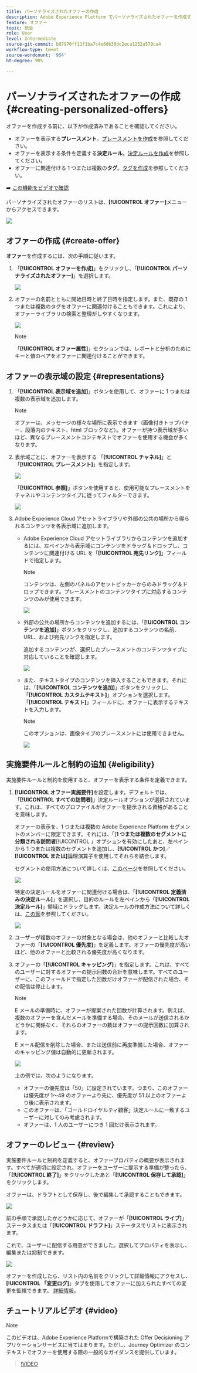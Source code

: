 ```yaml
---
title: パーソナライズされたオファーの作成
description: Adobe Experience Platform でパーソナライズされたオファーを作成する方法を説明します。
feature: オファー
topic: 統合
role: User
level: Intermediate
source-git-commit: b07970ff11f1ba7c4e6db30dc2eca1252a579ca4
workflow-type: tm+mt
source-wordcount: '954'
ht-degree: 90%

---
```


# パーソナライズされたオファーの作成 {#creating-personalized-offers}

オファーを作成する前に、以下が作成済みであることを確認してください。

* オファーを表示する&#x200B;**プレースメント**。[プレースメントを作成](../offer-library/creating-placements.md)を参照してください。
* オファーを表示する条件を定義する&#x200B;**決定ルール**。[決定ルールを作成](../offer-library/creating-decision-rules.md)を参照してください。
* オファーに関連付ける 1 つまたは複数の&#x200B;**タグ**。[タグを作成](../offer-library/creating-tags.md)を参照してください。

➡️ [この機能をビデオで確認](#video)

パーソナライズされたオファーのリストは、**[!UICONTROL オファー]**&#x200B;メニューからアクセスできます。

![](../../assets/offers_list.png)

## オファーの作成 {#create-offer}

**オファー**&#x200B;を作成するには、次の手順に従います。

1. 「**[!UICONTROL オファーを作成]**」をクリックし、「**[!UICONTROL パーソナライズされたオファー]**」を選択します。

   ![](../../assets/create_offer.png)

1. オファーの名前とともに開始日時と終了日時を指定します。また、既存の 1 つまたは複数のタグをオファーに関連付けることもできます。これにより、オファーライブラリの検索と整理がしやすくなります。

   ![](../../assets/offer_details.png)

   >[!NOTE]
   >
   >「**[!UICONTROL オファー属性]**」セクションでは、レポートと分析のためにキーと値のペアをオファーに関連付けることができます。

## オファーの表示域の設定 {#representations}

1. 「**[!UICONTROL 表示域を追加]**」ボタンを使用して、オファーに 1 つまたは複数の表示域を追加します。

   >[!NOTE]
   >
   >オファーは、メッセージの様々な場所に表示できます（画像付きトップバナー、段落内のテキスト、html ブロックなど）。オファーが持つ表示域が多いほど、異なるプレースメントコンテキストでオファーを使用する機会が多くなります。

1. 表示域ごとに、オファーを表示する 「**[!UICONTROL チャネル]**」と「**[!UICONTROL プレースメント]**」を指定します。

   ![](../../assets/channel-placement.png)

   「**[!UICONTROL 参照]**」ボタンを使用すると、使用可能なプレースメントをチャネルやコンテンツタイプに従ってフィルターできます。

   ![](../../assets/browse-placements.png)

1. Adobe Experience Cloud アセットライブラリや外部の公共の場所から得られるコンテンツを各表示域に追加します。

   * Adobe Experience Cloud アセットライブラリからコンテンツを追加するには、左ペインから表示域にコンテンツをドラッグ＆ドロップし、コンテンツに関連付ける URL を「**[!UICONTROL 宛先リンク]**」フィールドで指定します。

      >[!NOTE]
      >
      >コンテンツは、左側のパネルのアセットピッカーからのみドラッグ＆ドロップできます。プレースメントのコンテンツタイプに対応するコンテンツのみが使用できます。

      ![](../../assets/offer_drag_content.png)

   * 外部の公共の場所からコンテンツを追加するには、「**[!UICONTROL コンテンツを追加]**」ボタンをクリックし、追加するコンテンツの名前、URL、および宛先リンクを指定します。

      追加するコンテンツが、選択したプレースメントのコンテンツタイプに対応していることを確認します。

      ![](../../assets/offer_add_content.png)

   * また、テキストタイプのコンテンツを挿入することもできます。それには、「**[!UICONTROL コンテンツを追加]**」ボタンをクリックし、「**[!UICONTROL カスタムテキスト]**」オプションを選択します。「**[!UICONTROL テキスト]**」フィールドに、オファーに表示するテキストを入力します。

      >[!NOTE]
      >
      >このオプションは、画像タイプのプレースメントには使用できません。

      ![](../../assets/offer_text_content.png)

## 実施要件ルールと制約の追加 {#eligibility}

実施要件ルールと制約を使用すると、オファーを表示する条件を定義できます。

1. **[!UICONTROL オファー実施要件]**&#x200B;を設定します。デフォルトでは、「**[!UICONTROL すべての訪問者]**」決定ルールオプションが選択されています。これは、すべてのプロファイルがオファーを提示される資格があることを意味します。

   オファーの表示を、1 つまたは複数の Adobe Experience Platform セグメントのメンバーに限定できます。それには、「]**1 つまたは複数のセグメントに分類される訪問者**[!UICONTROL 」オプションを有効にしたあと、左ペインから 1 つまたは複数のセグメントを追加し、**[!UICONTROL かつ]**／**[!UICONTROL または]**&#x200B;論理演算子を使用してそれらを結合します。

   セグメントの使用方法について詳しくは、[このページ](../../segment/about-segments.md)を参照してください。

   ![](../../assets/offer-eligibility-segment.png)

   特定の決定ルールをオファーに関連付ける場合は、「**[!UICONTROL 定義済みの決定ルール]**」を選択し、目的のルールを左ペインから「**[!UICONTROL 決定ルール]**」領域にドラッグします。決定ルールの作成方法について詳しくは、[この節](../offer-library/creating-decision-rules.md)を参照してください。

   ![](../../assets/offer_rule.png)

1. ユーザーが複数のオファーの対象となる場合は、他のオファーと比較したオファーの「**[!UICONTROL 優先度]**」を定義します。オファーの優先度が高いほど、他のオファーと比較される優先度が高くなります。

1. オファーの「**[!UICONTROL キャッピング]**」を指定します。これは、すべてのユーザーに対するオファーの提示回数の合計を意味します。すべてのユーザーに、このフィールドで指定した回数だけオファーが配信された場合、その配信は停止します。

   >[!NOTE]
   >
   >E メールの準備時に、オファーが提案された回数が計算されます。例えば、複数のオファーを含んだメールを準備する場合、そのメールが送信されるかどうかに関係なく、それらのオファーの数はオファーの提示回数に加算されます。
   >
   >E メール配信を削除した場合、または送信前に再度準備した場合、オファーのキャッピング値は自動的に更新されます。

   ![](../../assets/offer_capping.png)

   上の例では、次のようになります。

   * オファーの優先度は「50」に設定されています。つまり、このオファーは優先度が 1～49 のオファーより先に、優先度が 51 以上のオファーより後に表示されます。
   * このオファーは、「ゴールドロイヤルティ顧客」決定ルールに一致するユーザーに対してのみ考慮されます。
   * オファーは、1 人のユーザーにつき 1 回だけ表示されます。

## オファーのレビュー {#review}

実施要件ルールと制約を定義すると、オファープロパティの概要が表示されます。すべてが適切に設定され、オファーをユーザーに提示する準備が整ったら、「**[!UICONTROL 終了]**」をクリックしたあと「**[!UICONTROL 保存して承認]**」をクリックします。

オファーは、ドラフトとして保存し、後で編集して承認することもできます。

![](../../assets/offer_review.png)

前の手順で承認したかどうかに応じて、オファーが「**[!UICONTROL ライブ]**」ステータスまたは「**[!UICONTROL ドラフト]**」ステータスでリストに表示されます。

これで、ユーザーに配信する用意ができました。選択してプロパティを表示し、編集または抑制できます。

![](../../assets/offer_created.png)

オファーを作成したら、リスト内の名前をクリックして詳細情報にアクセスし、**[!UICONTROL 「変更ログ]**」タブを使用してオファーに加えられたすべての変更を監視できます。 [詳細情報](../get-started/user-interface.md#monitoring-changes)。

## チュートリアルビデオ {#video}

>[!NOTE]
>
>このビデオは、Adobe Experience Platformで構築された Offer Decisioning アプリケーションサービスに当てはまります。ただし、Journey Optimizer のコンテキストでオファーを使用する際の一般的なガイダンスを提供しています。

>[!VIDEO](https://video.tv.adobe.com/v/329375?quality=12)

